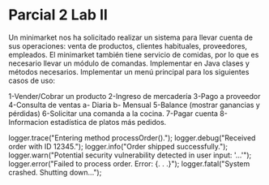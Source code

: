 
# Parcial 2 Lab II

Un minimarket nos ha solicitado realizar un sistema para llevar cuenta de sus operaciones: venta de productos, clientes habituales, proveedores,
empleados.
El minimarket también tiene servicio de comidas, por lo que es necesario llevar un módulo de comandas.
Implementar en Java clases y métodos necesarios.
Implementar un menú principal para los siguientes casos de uso:

1-Vender/Cobrar un producto
2-Ingreso de mercadería
3-Pago a proveedor
4-Consulta de ventas
a- Diaria
b- Mensual
5-Balance (mostrar ganancias y pérdidas)
6-Solicitar una comanda a la cocina.
7-Pagar cuenta
8-Informacion estadística de platos más pedidos.



logger.trace("Entering method processOrder().");
logger.debug("Received order with ID 12345.");
logger.info("Order shipped successfully.");
logger.warn("Potential security vulnerability detected in user input: '...'");
logger.error("Failed to process order. Error: {. . .}");
logger.fatal("System crashed. Shutting down...");